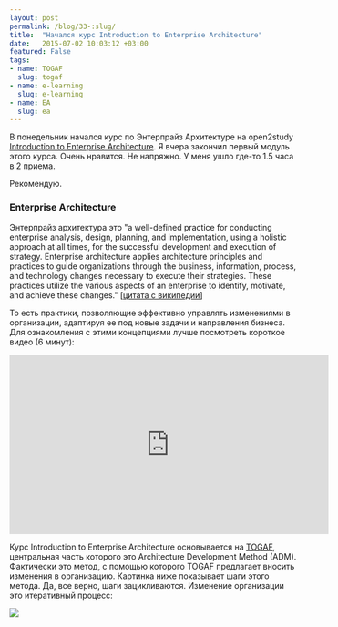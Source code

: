 ```yaml
---
layout: post
permalink: /blog/33-:slug/
title:  "Начался курс Introduction to Enterprise Architecture"
date:   2015-07-02 10:03:12 +03:00
featured: False
tags: 
- name: TOGAF
  slug: togaf
- name: e-learning
  slug: e-learning
- name: EA
  slug: ea
---
```

В понедельник начался курс по Энтерпрайз Архитектуре на open2study [Introduction to Enterprise Architecture](https://www.open2study.com/courses/introduction-to-enterprise-architecture). Я вчера закончил первый модуль этого курса. Очень нравится. Не напряжно. У меня ушло где-то 1.5 часа в 2 приема.

Рекомендую.

### Enterprise Architecture

Энтерпрайз архитектура это   "a well-defined practice for <!--more--> conducting enterprise analysis, design, planning, and implementation, using a holistic approach at all times, for the successful development and execution of strategy. Enterprise architecture applies architecture principles and practices to guide organizations through the business, information, process, and technology changes necessary to execute their strategies. These practices utilize the various aspects of an enterprise to identify, motivate, and achieve these changes." [[цитата с википедии](https://en.wikipedia.org/wiki/Enterprise_architecture)] 

То есть практики, позволяющие эффективно управлять изменениями в организации, адаптируя ее под новые задачи и направления бизнеса. Для ознакомления с этими концепциями лучше посмотреть короткое видео (6 минут):

<iframe width="560" height="315" src="https://www.youtube.com/embed/pFHxaYtppMI" frameborder="0" allowfullscreen></iframe>


Курс Introduction to Enterprise Architecture основывается на [TOGAF](https://en.wikipedia.org/wiki/The_Open_Group_Architecture_Framework), центральная часть которого это Architecture Development Method (ADM). Фактически это метод, с помощью которого TOGAF предлагает вносить изменения в организацию. Картинка ниже показывает шаги этого метода. Да, все верно, шаги зацикливаются. Изменение организации это итеративный процесс:

![](https://dl.dropboxusercontent.com/u/15949847/Blog/EA%20Intro/TOGAF_ADM.jpg)

